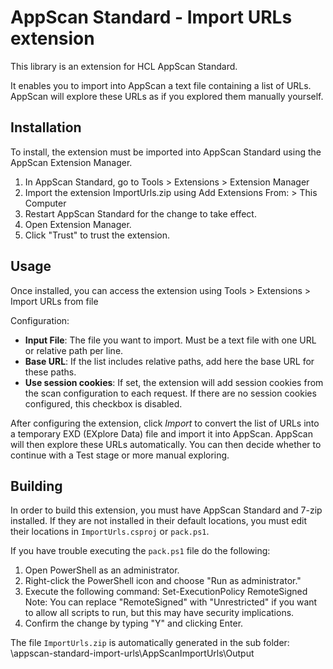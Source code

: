 # AppScan Standard - Import URLs extension

This library is an extension for HCL AppScan Standard.

It enables you to import into AppScan a text file containing a list of URLs. AppScan will explore these URLs as if you explored them manually yourself.

## Installation

To install, the extension must be imported into AppScan Standard using the AppScan Extension Manager.

1. In AppScan Standard, go to Tools > Extensions > Extension Manager
1. Import the extension ImportUrls.zip using Add Extensions From: > This Computer 
1. Restart AppScan Standard for the change to take effect.
1. Open Extension Manager.
1. Click "Trust" to trust the extension.

## Usage

Once installed, you can access the extension using Tools > Extensions > Import URLs from file

Configuration:

- **Input File**: The file you want to import. Must be a text file with one URL or relative path per line.
- **Base URL**: If the list includes relative paths, add here the base URL for these paths.
- **Use session cookies**: If set, the extension will add session cookies from the scan configuration to each request. If there are no session cookies configured, this checkbox is disabled.

After configuring the extension, click *Import* to convert the list of URLs into a temporary EXD (EXplore Data) file and import it into AppScan. AppScan will then explore these URLs automatically. You can then decide whether to continue with a Test stage or more manual exploring.

## Building

In order to build this extension, you must have AppScan Standard and 7-zip installed. If they are not installed in their default locations, you must edit their locations in `ImportUrls.csproj` or `pack.ps1`.


If you have trouble executing the `pack.ps1` file do the following:
1. Open PowerShell as an administrator. 
1. Right-click the PowerShell icon and choose "Run as administrator."
1. Execute the following command:
	Set-ExecutionPolicy RemoteSigned
Note: You can replace "RemoteSigned" with "Unrestricted" if you want to allow all scripts to run, but this may have security implications.
1. Confirm the change by typing "Y" and clicking Enter.

The file `ImportUrls.zip` is automatically generated in the sub folder: \appscan-standard-import-urls\AppScanImportUrls\Output
